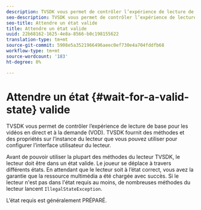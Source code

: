 ```yaml
---
description: TVSDK vous permet de contrôler l’expérience de lecture de base pour les vidéos en direct et à la demande (VOD). TVSDK fournit des méthodes et des propriétés sur l’instance du lecteur que vous pouvez utiliser pour configurer l’interface utilisateur du lecteur.
seo-description: TVSDK vous permet de contrôler l’expérience de lecture de base pour les vidéos en direct et à la demande (VOD). TVSDK fournit des méthodes et des propriétés sur l’instance du lecteur que vous pouvez utiliser pour configurer l’interface utilisateur du lecteur.
seo-title: Attendre un état valide
title: Attendre un état valide
uuid: 22b68162-1625-4e8a-8566-b0c198155622
translation-type: tm+mt
source-git-commit: 5908e5a3521966496aeec0ef730e4a704fddfb68
workflow-type: tm+mt
source-wordcount: '183'
ht-degree: 0%

---
```



# Attendre un état {#wait-for-a-valid-state} valide

TVSDK vous permet de contrôler l’expérience de lecture de base pour les vidéos en direct et à la demande (VOD). TVSDK fournit des méthodes et des propriétés sur l’instance du lecteur que vous pouvez utiliser pour configurer l’interface utilisateur du lecteur.

Avant de pouvoir utiliser la plupart des méthodes du lecteur TVSDK, le lecteur doit être dans un état valide.
Le joueur se déplace à travers différents états. En attendant que le lecteur soit à l’état correct, vous avez la garantie que la ressource multimédia a été chargée avec succès. Si le lecteur n&#39;est pas dans l&#39;état requis au moins, de nombreuses méthodes du lecteur lancent `IllegalStateException`.

L’état requis est généralement PRÉPARÉ.
